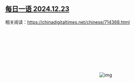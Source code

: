 <!--1734962513000-->
[每日一语 2024.12.23](https://chinadigitaltimes.net/chinese/714370.html)
------

<p>相关阅读：<a href="https://chinadigitaltimes.net/chinese/714368.html">https://chinadigitaltimes.net/chinese/714368.html</a></p><p><img decoding="async" src="data:image/svg+xml,%3Csvg%20xmlns='http://www.w3.org/2000/svg'%20viewBox='0%200%200%200'%3E%3C/svg%3E" alt="img" data-lazy-src="https://chinadigitaltimes.net/chinese/files/2024/12/2024.12.23.png"><noscript><img decoding="async" src="https://chinadigitaltimes.net/chinese/files/2024/12/2024.12.23.png" alt="img"></noscript></p><div class="addtoany_share_save_container addtoany_content addtoany_content_bottom"><div class="a2a_kit a2a_kit_size_32 addtoany_list" data-a2a-url="https://chinadigitaltimes.net/chinese/714370.html" data-a2a-title="每日一语 2024.12.23"><a class="a2a_button_facebook" href="https://www.addtoany.com/add_to/facebook?linkurl=https%3A%2F%2Fchinadigitaltimes.net%2Fchinese%2F714370.html&amp;linkname=%E6%AF%8F%E6%97%A5%E4%B8%80%E8%AF%AD%202024.12.23" title="Facebook" rel="nofollow noopener" target="_blank"></a><a class="a2a_button_twitter" href="https://www.addtoany.com/add_to/twitter?linkurl=https%3A%2F%2Fchinadigitaltimes.net%2Fchinese%2F714370.html&amp;linkname=%E6%AF%8F%E6%97%A5%E4%B8%80%E8%AF%AD%202024.12.23" title="Twitter" rel="nofollow noopener" target="_blank"></a><a class="a2a_button_telegram" href="https://www.addtoany.com/add_to/telegram?linkurl=https%3A%2F%2Fchinadigitaltimes.net%2Fchinese%2F714370.html&amp;linkname=%E6%AF%8F%E6%97%A5%E4%B8%80%E8%AF%AD%202024.12.23" title="Telegram" rel="nofollow noopener" target="_blank"></a><a class="a2a_button_reddit" href="https://www.addtoany.com/add_to/reddit?linkurl=https%3A%2F%2Fchinadigitaltimes.net%2Fchinese%2F714370.html&amp;linkname=%E6%AF%8F%E6%97%A5%E4%B8%80%E8%AF%AD%202024.12.23" title="Reddit" rel="nofollow noopener" target="_blank"></a><a class="a2a_button_whatsapp" href="https://www.addtoany.com/add_to/whatsapp?linkurl=https%3A%2F%2Fchinadigitaltimes.net%2Fchinese%2F714370.html&amp;linkname=%E6%AF%8F%E6%97%A5%E4%B8%80%E8%AF%AD%202024.12.23" title="WhatsApp" rel="nofollow noopener" target="_blank"></a><a class="a2a_button_email" href="https://www.addtoany.com/add_to/email?linkurl=https%3A%2F%2Fchinadigitaltimes.net%2Fchinese%2F714370.html&amp;linkname=%E6%AF%8F%E6%97%A5%E4%B8%80%E8%AF%AD%202024.12.23" title="Email" rel="nofollow noopener" target="_blank"></a><a class="a2a_button_copy_link" href="https://www.addtoany.com/add_to/copy_link?linkurl=https%3A%2F%2Fchinadigitaltimes.net%2Fchinese%2F714370.html&amp;linkname=%E6%AF%8F%E6%97%A5%E4%B8%80%E8%AF%AD%202024.12.23" title="Copy Link" rel="nofollow noopener" target="_blank"></a><a class="a2a_dd addtoany_share_save addtoany_share" href="https://www.addtoany.com/share"></a></div></div>

